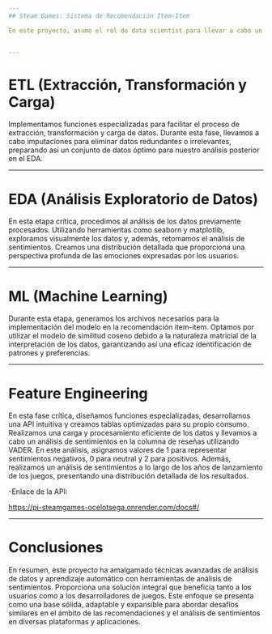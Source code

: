 ```yaml
---
## Steam Games: Sistema de Recomendación Item-Item

En este proyecto, asumo el rol de data scientist para llevar a cabo un análisis exhaustivo de los sentimientos expresados por los usuarios de Steam en relación con los juegos, considerando aspectos clave como género, desarrollador y año de lanzamiento. Como parte fundamental de este trabajo, hemos desarrollado un MVP que incluye un robusto modelo de recomendación item-item y un modelo NLP. En este contexto, hemos empleado VADER para el análisis de sentimientos, proporcionando una interpretación numérica precisa de las emociones expresadas.


---
```

# ETL (Extracción, Transformación y Carga)

Implementamos funciones especializadas para facilitar el proceso de extracción, transformación y carga de datos. Durante esta fase, llevamos a cabo imputaciones para eliminar datos redundantes o irrelevantes, preparando así un conjunto de datos óptimo para nuestro análisis posterior en el EDA.

---
# EDA (Análisis Exploratorio de Datos)

En esta etapa crítica, procedimos al análisis de los datos previamente procesados. Utilizando herramientas como seaborn y matplotlib, exploramos visualmente los datos y, además, retomamos el análisis de sentimientos. Creamos una distribución detallada que proporciona una perspectiva profunda de las emociones expresadas por los usuarios.


---
# ML  (Machine Learning)

Durante esta etapa, generamos los archivos necesarios para la implementación del modelo en la recomendación item-item. Optamos por utilizar el modelo de similitud coseno debido a la naturaleza matricial de la interpretación de los datos, garantizando así una eficaz identificación de patrones y preferencias.

---
# Feature Engineering

En esta fase crítica, diseñamos funciones especializadas, desarrollamos una API intuitiva y creamos tablas optimizadas para su propio consumo. Realizamos una carga y procesamiento eficiente de los datos y llevamos a cabo un análisis de sentimientos en la columna de reseñas utilizando VADER. En este análisis, asignamos valores de 1 para representar sentimientos negativos, 0 para neutral y 2 para positivos. Además, realizamos un análisis de sentimientos a lo largo de los años de lanzamiento de los juegos, presentando una distribución detallada de los resultados.


-Enlace de la API:

https://pi-steamgames-ocelotsega.onrender.com/docs#/

---  
# Conclusiones 

En resumen, este proyecto ha amalgamado técnicas avanzadas de análisis de datos y aprendizaje automático con herramientas de análisis de sentimientos. Proporciona una solución integral que beneficia tanto a los usuarios como a los desarrolladores de juegos. Este enfoque se presenta como una base sólida, adaptable y expansible para abordar desafíos similares en el ámbito de las recomendaciones y el análisis de sentimientos en diversas plataformas y aplicaciones.
